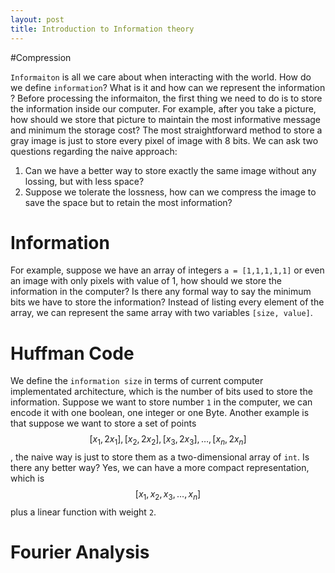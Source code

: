 ```yaml
---
layout: post
title: Introduction to Information theory
---
```



#Compression

`Informaiton` is all we care about when interacting with the world. How do we define `information`? What is it and how can we represent the information
? Before processing the informaiton, the first thing we need to do is to store the information inside our computer. For example, after you take a picture, how should we store that picture to maintain the most informative message and minimum the storage cost? The most straightforward method to store a gray image is just to store every pixel of image with 8 bits. We can ask two questions regarding the naive approach:

1. Can we have a better way to store exactly the same image without any lossing, but with less space?
2. Suppose we tolerate the lossness, how can we compress the image to save the space but to retain the most information?


Information
==========
For example, suppose we have an array of integers `a = [1,1,1,1,1]` or even an image with only pixels with value of 1, how should we store the information in the computer? Is there any formal way to say the minimum bits we have to store the information? Instead of listing every element of the array, we can represent the same array with two variables `[size, value]`.


Huffman Code
===========
We define the `information size` in terms of current computer implementated architecture, which is the number of bits used to store the information.
Suppose we want to store number `1` in the computer, we can encode it with one boolean, one integer or one Byte. Another example is that suppose we want to store a set of points $$ [x_1,2x_1], [x_2, 2x_2], [x_3, 2x_3], \ldots, [x_n, 2x_n] $$, the naive way is just to store them as a two-dimensional array of `int`. Is there any better way? Yes, we can have a more compact representation, which is $$ [x_1,x_2,x_3,\ldots,x_n] $$ plus a linear function with weight `2`. 


Fourier Analysis
================
